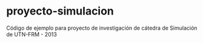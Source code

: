 proyecto-simulacion
===================

Código de ejemplo para proyecto de investigación de cátedra de Simulación de UTN-FRM - 2013
